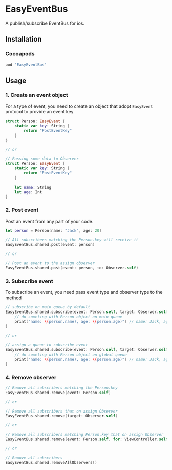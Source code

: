 # EasyEventBus

A publish/subscribe EventBus for ios.

## Installation

### Cocoapods

```ruby
pod 'EasyEventBus'
```

## Usage

### 1. Create an event object

For a type of event, you need to create an object that adopt `EasyEvent` protocol to provide an event key

```Swift
struct Person: EasyEvent {
    static var key: String {
        return "PostEventKey"
    }
}

// or

// Passing some data to Observer
struct Person: EasyEvent {
    static var key: String {
        return "PostEventKey"
    }
    
    let name: String
    let age: Int
}

```

### 2. Post event

Post an event from any part of your code.

```Swift
let person = Person(name: "Jack", age: 20)

// All subscribers matching the Person.key will receive it
EasyEventBus.shared.post(event: person)

// or

// Post an event to the assign observer
EasyEventBus.shared.post(event: person, to: Observer.self)
```

### 3. Subscribe event

To subscribe an event, you need pass event type and observer type to the method

```Swift
// subscribe on main queue by default
EasyEventBus.shared.subscribe(event: Person.self, target: Observer.self) { (person) in
    // do someting with Person object on main queue
    print("name: \(person.name), age: \(person.age)") // name: Jack, age: 20
}

// or
 
// assign a queue to subscribe event   
EasyEventBus.shared.subscribe(event: Person.self, target: Observer.self, queue: .global) { (person) in
    // do someting with Person object on global queue
    print("name: \(person.name), age: \(person.age)") // name: Jack, age: 20
}
```

### 4. Remove observer

```Swift
// Remove all subscribers matching the Person.key
EasyEventBus.shared.remove(event: Person.self)

// or

// Remove all subscribers that on assign Observer
EasyEventBus.shared.remove(target: Observer.self)

// or

// Remove all subscribers matching Person.key that on assign Observer
EasyEventBus.shared.remove(event: Person.self, for: ViewController.self)

// or

// Remove all subscribers
EasyEventBus.shared.removeAllObservers()
```